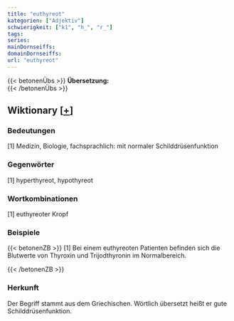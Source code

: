 ```yaml
---
title: "euthyreot"
kategorien: ["Adjektiv"]
schwierigkeit: ["k1", "h_", "r_"]
tags:
series:
mainDornseiffs:
domainDornseiffs:
url: "euthyreot"
---
```


{{< betonenÜbs >}}
**Übersetzung:**  
{{< /betonenÜbs >}}

## Wiktionary [[+](https://de.wiktionary.org/wiki/euthyreot)]

### Bedeutungen
[1] Medizin, Biologie, fachsprachlich: mit normaler Schilddrüsenfunktion  

### Gegenwörter
[1] hyperthyreot, hypothyreot  

### Wortkombinationen
[1] euthyreoter Kropf  

### Beispiele
{{< betonenZB >}}
[1] Bei einem euthyreoten Patienten befinden sich die Blutwerte von Thyroxin und Trijodthyronin im Normalbereich.  

{{< /betonenZB >}}
### Herkunft
Der Begriff stammt aus dem Griechischen. Wörtlich übersetzt heißt er gute Schilddrüsenfunktion.  


